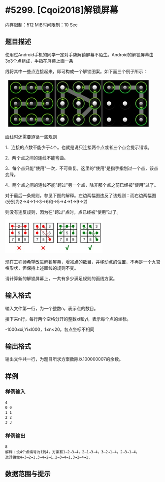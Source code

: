 # #5299. [Cqoi2018]解锁屏幕

内存限制：512 MiB时间限制：10 Sec

## 题目描述

使用过Android手机的同学一定对手势解锁屏幕不陌生。Android的解锁屏幕由3x3个点组成，手指在屏幕上画一条

线将其中一些点连接起来，即可构成一个解锁图案。如下面三个例子所示：

![](upload/201804/v1.jpg)

画线时还需要遵循一些规则

1．连接的点数不能少于4个。也就是说只连接两个点或者三个点会提示错误。

2．两个点之间的连线不能弯曲。

3．每个点只能"使用"一次，不可重复。这里的"使用"是指手指划过一个点，该点变绿。

4．两个点之间的连线不能"跨过"另一个点，除非那个点之前已经被"使用"过了。

对于最后一条规则，参见下图的解释。左边两幅图违反了该规则：而右边两幅图(分别为2&rarr;4&rarr;1&rarr;3&rarr;6和&rarr;5&rarr;4&rarr;1&rarr;9&rarr;2)

则没有违反规则，因为在"跨过"点时，点已经被"使用"过了。

![](upload/201804/v2.jpg)

现在工程师希望改进解锁屏幕，增减点的数目，并移动点的位置，不再是一个九宫格形状，但保持上述画线的规则不变。

请计算新的解锁屏幕上，一共有多少满足规则的画线方案。

## 输入格式

输入文件第一行，为一个整数n，表示点的数目。

接下来n行，每行两个空格分开的整数xi和yi，表示每个点的坐标。

-1000&le;xi,Yi&le;l000，1&le;n<20。各点坐标不相同

## 输出格式

输出文件共一行，为题目所求方案数除以100000007的余数。

## 样例

### 样例输入

    
    4
    0 0
    1 1
    2 2
    3 3
    

### 样例输出

    
    8
    解释：设4个点编号为1到4，方案有1→2→3→4，2→1→3→4，3→2→1→4，2→3→1→4，
    及其镜像4→3→2→1,3→4→2→1,2→3→4→1,3→2→4→1.
    

## 数据范围与提示
